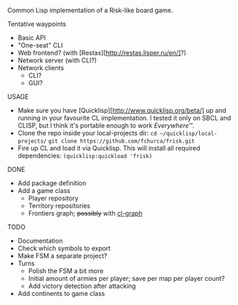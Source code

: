Common Lisp implementation of a Risk-like board game.

Tentative waypoints
  * Basic API
  * "One-seat" CLI
  * Web frontend? (with [Restas][http://restas.lisper.ru/en/]?)
  * Network server (with CLI?)
  * Network clients
    * CLI?
    * GUI?

USAGE
  * Make sure you have [Quicklisp][http://www.quicklisp.org/beta/] up and running in your favourite CL implementation. I tested it only on SBCL and CLISP, but I think it's portable enough to work *Everywhere™*.
  * Clone the repo inside your local-projects dir:
`cd ~/quicklisp/local-projects/`
`git clone https://github.com/fchurca/frisk.git`
  * Fire up CL and load it via Quicklisp. This will install all required dependencies:
`(quicklisp:quickload 'frisk)`

DONE
  * Add package definition
  * Add a game class
    * Player repository
    * Territory repositories
    * Frontiers graph; ~~possibly~~ with [cl-graph](http://common-lisp.net/project/cl-graph/)

TODO
  * Documentation
  * Check which symbols to export
  * Make FSM a separate project?
  * Turns
    * Polish the FSM a bit more
    * Initial amount of armies per player; save per map per player count?
    * Add victory detection after attacking
  * Add continents to game class


